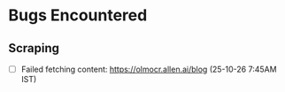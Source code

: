 # Bugs Encountered

## Scraping
- [ ] Failed fetching content: https://olmocr.allen.ai/blog (25-10-26 7:45AM IST)